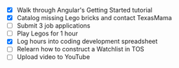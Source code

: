 - [X] Walk through Angular's Getting Started tutorial
- [X] Catalog missing Lego bricks and contact TexasMama
- [ ] Submit 3 job applications
- [ ] Play Legos for 1 hour
- [X] Log hours into coding development spreadsheet
- [ ] Relearn how to construct a Watchlist in TOS
- [ ] Upload video to YouTube